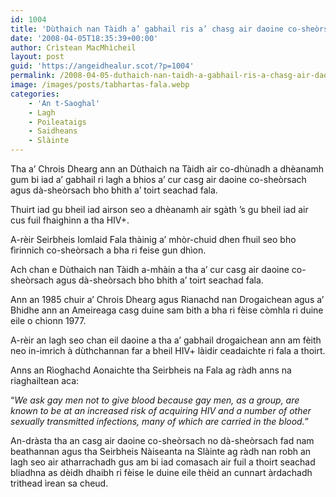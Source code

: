 ```yaml
---
id: 1004
title: 'Dùthaich nan Tàidh a’ gabhail ris a’ chasg air daoine co-sheòrsach agus dà-sheòrsach bho bhith a’ toirt seachad fala'
date: '2008-04-05T18:35:39+00:00'
author: Crìstean MacMhìcheil
layout: post
guid: 'https://angeidhealur.scot/?p=1004'
permalink: /2008-04-05-duthaich-nan-taidh-a-gabhail-ris-a-chasg-air-daoine-co-sheorsach-agus-da-sheorsach-bho-bhith-a-toirt-seachad-fala/
image: /images/posts/tabhartas-fala.webp
categories:
    - 'An t-Saoghal'
    - Lagh
    - Poileataigs
    - Saidheans
    - Slàinte
---
```


Tha a’ Chrois Dhearg ann an Dùthaich na Tàidh air co-dhùnadh a dhèanamh gum bi iad a’ gabhail ri lagh a bhios a’ cur casg air daoine co-sheòrsach agus dà-sheòrsach bho bhith a’ toirt seachad fala.

Thuirt iad gu bheil iad airson seo a dhèanamh air sgàth ’s gu bheil iad air cus fuil fhaighinn a tha HIV+.

A-rèir Seirbheis Iomlaid Fala thàinig a’ mhòr-chuid dhen fhuil seo bho fìrinnich co-sheòrsach a bha ri feise gun dhìon.

Ach chan e Dùthaich nan Tàidh a-mhàin a tha a’ cur casg air daoine co-sheòrsach agus dà-sheòrsach bho bhith a’ toirt seachad fala.

Ann an 1985 chuir a’ Chrois Dhearg agus Rianachd nan Drogaichean agus a’ Bhidhe ann an Ameireaga casg duine sam bith a bha ri fèise còmhla ri duine eile o chionn 1977.

A-rèir an lagh seo chan eil daoine a tha a’ gabhail drogaichean ann am fèith neo in-imrich à dùthchannan far a bheil HIV+ làidir ceadaichte ri fala a thoirt.

Anns an Rìoghachd Aonaichte tha Seirbheis na Fala ag ràdh anns na riaghailtean aca:

“*We ask gay men not to give blood because gay men, as a group, are known to be at an increased risk of acquiring HIV and a number of other sexually transmitted infections, many of which are carried in the blood.*”

An-dràsta tha an casg air daoine co-sheòrsach no dà-sheòrsach fad nam beathannan agus tha Seirbheis Nàiseanta na Slàinte ag ràdh nan robh an lagh seo air atharrachadh gus am bi iad comasach air fuil a thoirt seachad bliadhna as dèidh dhaibh ri fèise le duine eile thèid an cunnart àrdachadh trithead ìrean sa cheud.
